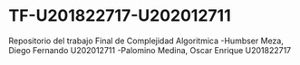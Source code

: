 # TF-U201822717-U202012711
Repositorio del trabajo Final de Complejidad Algoritmica
  -Humbser Meza, Diego Fernando		  U202012711
  -Palomino Medina, Oscar Enrique		U201822717
